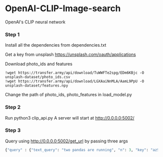 # OpenAI-CLIP-Image-search
OpenAI's CLIP neural network

### Step 1
Install all the dependencies from dependencies.txt

Get a key from unsplash https://unsplash.com/oauth/applications

Download photo_ids and features

```shell
!wget https://transfer.army/api/download/TuWWFTe2spg/EDm6KBjc -O unsplash-dataset/photo_ids.csv
!wget https://transfer.army/api/download/LGXAaiNnMLA/AamL9PpU -O unsplash-dataset/features.npy
```

Change the path of photo_ids, photo_features in load_model.py


### Step 2

Run python3 clip_api.py
A server will start at http://0.0.0.0:5002/

### Step 3
Query using http://0.0.0.0:5002/get_url by passing three args 

```python
{"query" : {"text_query": "two pandas are running", "n": 3, "key": "azSDMk4G"}}
```
